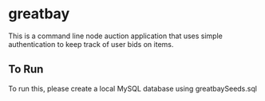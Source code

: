 # greatbay
This is a command line node auction application that uses simple authentication to keep track of user bids on items.

## To Run
To run this, please create a local MySQL database using greatbaySeeds.sql
